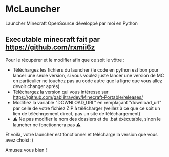 # McLauncher
Launcher Minecraft OpenSource développé par moi en Python

Executable minecraft fait par https://github.com/rxmii6z
----------------------------------------------------------
Pour le récupérer et le modifier afin que ce soit le vôtre :
- Téléchargez les fichiers du launcher
(le code en python est bon pour lancer une seule version, si vous voulez juste lancer une version de MC en particulier ne touchez pas au code autre que la ligne que vous allez devoir changer après)
- Téléchargez la version qui vous intéresse sur https://github.com/gabliltraydev/Minecraft-Portable/releases/
- Modifiez la variable "DOWNLOAD_URL" en remplaçant "download_url" par celle de votre fichiez ZIP à télécharger (veillez à ce que ce soit un lien de téléchrgement direct, pas un site de téléchargement)
- ⚠️ Ne pas modifier le nom des dossiers et du .bat éxécutable, sinon le launcher ne fonctionnera pas ⚠️

Et voilà, votre launcher est fonctionnel et télécharge la version que vous avez choisi :)

Amusez vous bien !
